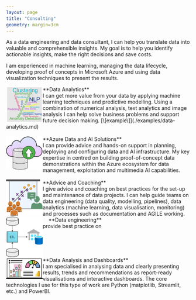 ```yaml
---
layout: page
title: "Consulting"
geometry: margin=3cm
---
```


As a data engineering and data consultant, I can help you translate data into valuable and comprehensible insights. My goal is to help you identify actionable insights, make the right decisions and save costs.

I am experienced in machine learning, managing the data lifecycle, developing proof of concepts in Microsoft Azure and using data visualization techniques to present the results.

<img src="/images/analytics-consulting1.png" align="left" width="100px"/> 
**Data Analytics** <br>
I can get more value from your data by applying machine learning techniques and predictive modelling. Using a combination of numerical analysis, text analytics and image analysis I can help solve business problems and support future decision making. [\[example\]](./examples/data-analytics.md)
<br>
<br clear="left"/>

<img src="/images/cloud-consulting1.png" align="left" width="100px"/> 
**Azure Data and AI Solutions**  <br>
I can provide advice and hands-on support in planning, deploying and configuring data and AI infrastructure. My key expertise in centred on building proof-of-concept data demonstrations within the Azure ecosystem for data management, exploitation and multimedia AI capabilities.
<br>
<br clear="left"/>

<img src="/images/advising-consulting.png" align="left" width="100px"/> 
**Advice and Coaching** <br>
I give advice and coaching on best practices for the set-up and maintenance of data projects. I can help guide teams on data engineering (data quality, modelling, pipelines), data analytics (machine learning, data visualisation, monitoring) and processes such as documentation and AGILE working.
<br clear="left"/>

<img src="/images/de-consulting1.png" align="left" width="100px"/> 
&nbsp; &nbsp; **Data engineering** <br>
provide best practice on
<br>
<br clear="left"/>

<img src="/images/dashboard-consulting.png" align="left" width="100px"/> 
**Data Analysis and Dashboards** <br>
I am specialised in analysing data and clearly presenting results, trends and recommendations as report-ready visualisations and interactive dashboards. The core technologies I use for this type of work are Python (matplotlib, Streamlit, etc.) and PowerBI.
<br>
<br clear="left"/>



